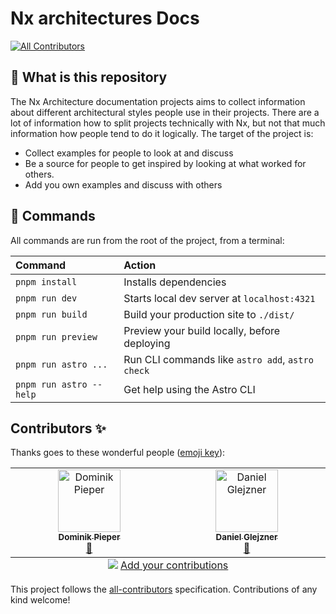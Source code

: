 # Nx architectures Docs

<!-- ALL-CONTRIBUTORS-BADGE:START - Do not remove or modify this section -->

[![All Contributors](https://img.shields.io/badge/all_contributors-2-orange.svg?style=flat-square)](#contributors-)

<!-- ALL-CONTRIBUTORS-BADGE:END -->

## 👀 What is this repository

The Nx Architecture documentation projects aims to collect information about different architectural styles people use in their projects. There are a lot of information how to split projects technically with Nx, but not that much information how people tend to do it logically. The target of the project is:

- Collect examples for people to look at and discuss
- Be a source for people to get inspired by looking at what worked for others.
- Add you own examples and discuss with others

## 🧞 Commands

All commands are run from the root of the project, from a terminal:

| Command                 | Action                                           |
| :---------------------- | :----------------------------------------------- |
| `pnpm install`          | Installs dependencies                            |
| `pnpm run dev`          | Starts local dev server at `localhost:4321`      |
| `pnpm run build`        | Build your production site to `./dist/`          |
| `pnpm run preview`      | Preview your build locally, before deploying     |
| `pnpm run astro ...`    | Run CLI commands like `astro add`, `astro check` |
| `pnpm run astro --help` | Get help using the Astro CLI                     |

## Contributors ✨

Thanks goes to these wonderful people ([emoji key](https://allcontributors.org/docs/en/emoji-key)):

<!-- ALL-CONTRIBUTORS-LIST:START - Do not remove or modify this section -->
<!-- prettier-ignore-start -->
<!-- markdownlint-disable -->
<table>
  <tbody>
    <tr>
      <td align="center" valign="top" width="14.28%"><a href="https://github.com/DominikPieper"><img src="https://avatars.githubusercontent.com/u/77470?v=4?s=100" width="100px;" alt="Dominik Pieper"/><br /><sub><b>Dominik Pieper</b></sub></a><br /><a href="https://github.com/DominikPieper/nx-architectures/commits?author=DominikPieper" title="Documentation">📖</a></td>
      <td align="center" valign="top" width="14.28%"><a href="https://github.com/danielglejzner"><img src="https://avatars.githubusercontent.com/u/69144223?v=4?s=100" width="100px;" alt="Daniel Glejzner"/><br /><sub><b>Daniel Glejzner</b></sub></a><br /><a href="https://github.com/DominikPieper/nx-architectures/commits?author=danielglejzner" title="Documentation">📖</a></td>
    </tr>
  </tbody>
  <tfoot>
    <tr>
      <td align="center" size="13px" colspan="7">
        <img src="https://raw.githubusercontent.com/all-contributors/all-contributors-cli/1b8533af435da9854653492b1327a23a4dbd0a10/assets/logo-small.svg">
          <a href="https://all-contributors.js.org/docs/en/bot/usage">Add your contributions</a>
        </img>
      </td>
    </tr>
  </tfoot>
</table>

<!-- markdownlint-restore -->
<!-- prettier-ignore-end -->

<!-- ALL-CONTRIBUTORS-LIST:END -->

This project follows the [all-contributors](https://github.com/all-contributors/all-contributors) specification. Contributions of any kind welcome!
